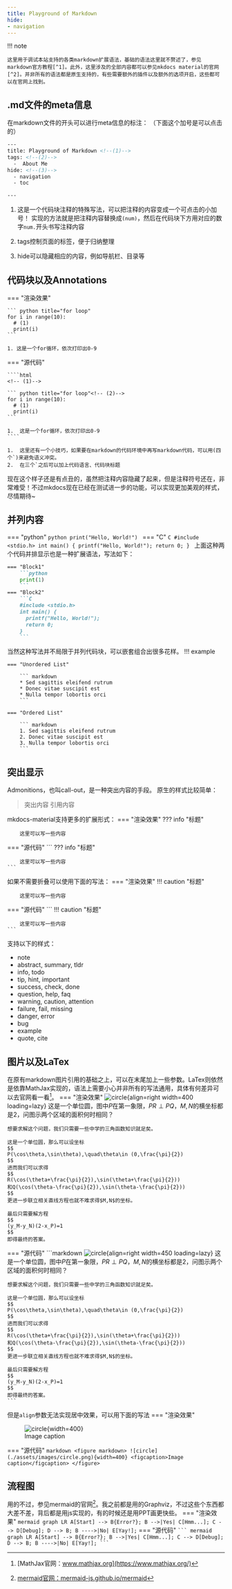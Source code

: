 ```yaml
---
title: Playground of Markdown
hide:
- navigation
---
```

!!! note

    这里用于调试本站支持的各类markdown扩展语法，基础的语法这里就不赘述了，参见markdown官方教程[^1]。此外，这里涉及的全部内容都可以参见mkdocs material的官网[^2]。并非所有的语法都是原生支持的，有些需要额外的插件以及额外的选项开启，这些都可以在官网上找到。
## .md文件的meta信息
在markdown文件的开头可以进行meta信息的标注：
（下面这个加号是可以点击的）
```html title="可以设置的meta信息"
---
title: Playground of Markdown <!--(1)-->
tags: <!--(2)-->
  -  About Me
hide: <!--(3)-->
  - navigation
  - toc

---
```

1.  这是一个代码块注释的特殊写法，可以把注释的内容变成一个可点击的小加号！
	实现的方法就是把注释内容替换成`(num)`，然后在代码块下方用对应的数字`num.`开头书写注释内容
	
2.  tags控制页面的标签，便于归纳整理
3.  hide可以隐藏相应的内容，例如导航栏、目录等

## 代码块以及Annotations

=== "渲染效果"

    ``` python title="for loop"
    for i in range(10):
      # (1)
      print(i)
    ```
    
    1. 这是一个for循环，依次打印出0-9

=== "源代码"

    ````html
    <!-- (1)-->
    
    ``` python title="for loop"<!-- (2)-->
    for i in range(10):
      # (1)
      print(i)
    ```
    
    1.  这是一个for循环，依次打印出0-9
    ````
    
    1.  这里还有一个小技巧，如果要在markdown的代码环境中再写markdown代码，可以用(四个`)来避免语义冲突。
    2.  在三个`之后可以加上代码语言、代码块标题

现在这个样子还是有点丑的，虽然把注释内容隐藏了起来，但是注释符号还在，非常难受！不过mkdocs现在已经在测试进一步的功能，可以实现更加美观的样式，尽情期待~

## 并列内容
=== "python"
    ```python
    print("Hello, World!")
    ```
=== "C"
    ```C
    #include <stdio.h>
    int main() {
      printf("Hello, World!");
      return 0;
    }
    ```
上面这种两个代码并排显示也是一种扩展语法，写法如下：
````markdown
=== "Block1"
    ```python
    print(1)
    ```
=== "Block2"
    ```C
    #include <stdio.h>
    int main() {
      printf("Hello, World!");
      return 0;
    }
    ```
````
当然这种写法并不局限于并列代码块，可以嵌套组合出很多花样。
!!! example

    === "Unordered List"
    
        ``` markdown
        * Sed sagittis eleifend rutrum
        * Donec vitae suscipit est
        * Nulla tempor lobortis orci
        ```
    
    === "Ordered List"
    
        ``` markdown
        1. Sed sagittis eleifend rutrum
        2. Donec vitae suscipit est
        3. Nulla tempor lobortis orci
        ```

## 突出显示
Admonitions，也叫call-out，是一种突出内容的手段。
原生的样式比较简单：
> 突出内容
> 引用内容

mkdocs-material支持更多的扩展形式：
=== "渲染效果"
    ??? info "标题"
        
        这里可以写一些内容
=== "源代码"
    ```
    ??? info "标题"
        
        这里可以写一些内容
    ```
如果不需要折叠可以使用下面的写法：
=== "渲染效果"
    !!! caution "标题"
        
        这里可以写一些内容
=== "源代码"
    ```
    !!! caution "标题"
        
        这里可以写一些内容
    ```
支持以下的样式：

- note
- abstract, summary, tldr
- info, todo
- tip, hint, important
- success, check, done
- question, help, faq
- warning, caution, attention
- failure, fail, missing
- danger, error
- bug
- example
- quote, cite

## 图片以及LaTex
在原有markdown图片引用的基础之上，可以在末尾加上一些参数。LaTex则依然是依靠MathJax实现的，语法上需要小心并非所有的写法通用，具体有何差异可以去官网看一看[^3]。
=== "渲染效果"
    ![circle](./assets/images/circle.png){align=right width=400 loading=lazy}
	这是一个单位圆，图中$P$在第一象限，$PR\perp PQ$，$M,N$的横坐标都是2，问图示两个区域的面积何时相同？
	
	想要求解这个问题，我们只需要一些中学的三角函数知识就足矣。
	
	这是一个单位圆，那么可以设坐标
	$$
	P(\cos\theta,\sin\theta),\quad\theta\in (0,\frac{\pi}{2})
	$$
	进而我们可以求得
	$$
	R(\cos(\theta+\frac{\pi}{2}),\sin(\theta+\frac{\pi}{2}))
	和Q(\cos(\theta-\frac{\pi}{2}),\sin(\theta-\frac{\pi}{2}))
	$$
	更进一步联立相关直线方程也就不难求得$M,N$的坐标。
	
	最后只需要解方程
	$$
	(y_M-y_N)(2-x_P)=1
	$$
	即得最终的答案。
=== "源代码"
	```markdown
	![circle](./assets/images/circle.png){align=right width=450 loading=lazy}
	这是一个单位圆，图中$P$在第一象限，$PR\perp PQ$，$M,N$的横坐标都是2，问图示两个区域的面积何时相同？
	
	想要求解这个问题，我们只需要一些中学的三角函数知识就足矣。
	
	这是一个单位圆，那么可以设坐标
	$$
	P(\cos\theta,\sin\theta),\quad\theta\in (0,\frac{\pi}{2})
	$$
	进而我们可以求得
	$$
	R(\cos(\theta+\frac{\pi}{2}),\sin(\theta+\frac{\pi}{2}))
	和Q(\cos(\theta-\frac{\pi}{2}),\sin(\theta-\frac{\pi}{2}))
	$$
	更进一步联立相关直线方程也就不难求得$M,N$的坐标。
	
	最后只需要解方程
	$$
	(y_M-y_N)(2-x_P)=1
	$$
	即得最终的答案。
	```
但是`align`参数无法实现居中效果，可以用下面的写法
=== "渲染效果"
	<figure markdown>
      ![circle](./assets/images/circle.png){width=400}
      <figcaption>Image caption</figcaption>
    </figure>
=== "源代码"
	```markdown
	<figure markdown>
      ![circle](./assets/images/circle.png){width=400}
      <figcaption>Image caption</figcaption>
    </figure>
    ```
## 流程图
用的不过，参见mermaid的官网[^4]。我之前都是用的Graphviz，不过这些个东西都大差不差，背后都是用js实现的，有的时候还是用PPT画更快些。
=== "渲染效果"
    ``` mermaid
    graph LR
      A[Start] --> B{Error?};
      B -->|Yes| C[Hmm...];
      C --> D[Debug];
      D --> B;
      B ---->|No| E[Yay!];
    ```
=== "源代码"
	````
	``` mermaid
    graph LR
      A[Start] --> B{Error?};
      B -->|Yes| C[Hmm...];
      C --> D[Debug];
      D --> B;
      B ---->|No| E[Yay!];
    ```
    ````
[^1]: [markdown官方教程：markdownguide.org](https://www.markdownguide.org/)

[^2]: [mkdocs-material官网：squidfunk.github.io/mkdocs-material](https://squidfunk.github.io/mkdocs-material/)

[^3]: [MathJax官网：www.mathjax.org](https://www.mathjax.org/)

[^4]: [mermaid官网：mermaid-js.github.io/mermaid](https://mermaid-js.github.io/mermaid/#/)